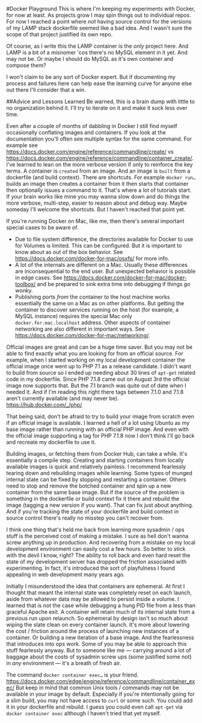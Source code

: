 #Docker Playground
This is where I'm keeping my experiments with Docker, for now at least. As projects grow I may spin things out to individual repos. For now I reached a point where _not_ having source control for the versions of my LAMP stack dockerfile seemed like a bad idea. And I wasn't sure the scope of that project justified its own repo.

Of course, as I write this the LAMP container is the *only* project here. And LAMP is a bit of a misnomer 'cos there's no MySQL element in it yet. And may not be. Or maybe I should do MySQL as it's own container and compose them?

I won't claim to be any sort of Docker expert. But if documenting my process and failures here can help ease the learning curve for anyone else out there I'll consider that a win. 

##Advice and Lessons Learned
Be warned, this is a brain dump with little to no organization behind it. I'll try to iterate on it and make it suck less over time.

Even after a couple of months of dabbling in Docker I still find myself occasionally conflating images and containers. If you look at the documentation you'll often see multiple syntax for the same command. For example see https://docs.docker.com/engine/reference/commandline/create/ vs https://docs.docker.com/engine/reference/commandline/container_create/. I've learned to lean on the more verbose version if only to reinforce the key terms. A container is `created` from an image. And an image is `built` from a dockerfile (and build context). There are shortcuts. For example `docker run…` builds an image then creates a container from it then starts that container then optionally issues a command to it. That's where a lot of tutorials start. If your brain works like mine you may wanna slow down and do things the more verbose, multi-step, easier to reason about and debug way. Maybe someday I'll welcome the shortcuts. But I haven't reached that point yet.

 If you're running Docker on Mac, like me, then there's several important special cases to be aware of. 

 * Due to file system difference, the directories available for Docker to use for Volumes is limited. This can be configured. But it is important to know about as out of the box behavior. See https://docs.docker.com/docker-for-mac/osxfs/ for more info.
 * A lot of the internals are different on a Mac. Usually these differences are inconsequential to the end user. But unexpected behavior is possible in edge cases. See https://docs.docker.com/docker-for-mac/docker-toolbox/ and be prepared to sink extra time into debugging if things go wonky.
 * Publishing ports *from* the container _to_ the host machine works essentially the same on a Mac as on other platforms. But getting the container to discover services running on the host (for example, a MySQL instance) requires the special Mac only `docker.for.mac.localhost` address. Other aspects of container networking are also different in important ways. See https://docs.docker.com/docker-for-mac/networking/.

 Official images are great and can be a huge time saver. But you may not be able to find exactly what you are looking for from an official source. For example, when I started working on my local development container the official image once went up to PHP 7.1 as a release candidate. I didn't want to build from source so I ended up needing about 30 lines of `apt-get` related code in my dockerfile. Since PHP 7.1.8 came out on August 3rd the official image now supports that. But the 7.1 branch was quite out of date when I needed it. And if I'm reading this right there tags between 7.1.0 and 7.1.8 aren't currently available (and may never be). https://hub.docker.com/_/php/ 

 That being said, don't be afraid to try to build your image from scratch even if an official image is available. I learned a hell of a lot using Ubuntu as my base image rather than running with an official PHP image. And even with the official image supporting a tag for PHP 7.1.8 now I don't think I'll go back and recreate my dockerfile to use it. 

 Building images, or fetching them from Docker Hub, can take a while. It's essentially a compile step. Creating and starting containers from locally available images is quick and relatively painless. I recommend fearlessly tearing down and rebuilding images while learning. Some types of munged internal state can be fixed by stopping and restarting a container. Others need to stop and remove the botched container and spin up a new container from the same base image. But if the source of the problem is something in the dockerfile or build context fix it there and rebuild the image (tagging a new version if you want). That can fix just about anything. And if you're tracking the state of your dockerfile and build context in source control there's really no misstep you can't recover from. 

 I think one thing that's held me back from learning more sysadmin / ops stuff is the perceived cost of making a mistake. I sure as hell don't wanna screw anything up in production. And recovering from a mistake on my local development environment can easily cost a few hours. So better to stick with the devil I know, right? The ability to roll back and even hard reset the state of my development server has dropped the friction associated with experimenting. In fact, it's introduced the sort of playfulness I found appealing in web development many years ago. 

 Initially I misunderstood the idea that containers are ephemeral. At first I thought that meant the internal state was completely reset on each launch, aside from whatever data may be allowed to persist inside a volume. I learned that is not the case while debugging a hung PID file from a less than graceful Apache exit. A container will retain much of its internal state from a previous run upon relaunch. So ephemeral by design isn't so much about wiping the slate clean on every container launch. It's more about lowering the cost / friction around the process of launching new instances of a container. Or building a new iteration of a base image. And the fearlessness that introduces into ops work. Some of you may be able to approach this stuff fearlessly anyway. But to someone like me — carrying around a lot of baggage about the costs of sysadmin screw ups (some justified some not) in _any_ environment — it's a breath of fresh air. 

The command `docker container exec…` is your friend. https://docs.docker.com/edge/engine/reference/commandline/container_exec/ But keep in mind that common Unix tools / commands may not be available in your image by default. Especially if you're intentionally going for a slim build, you may not have access to `curl` or some such. You could add it in your dockerfile and rebuild. I guess you could even call `apt-get` via `docker container exec` although I haven't tried that yet myself. 
